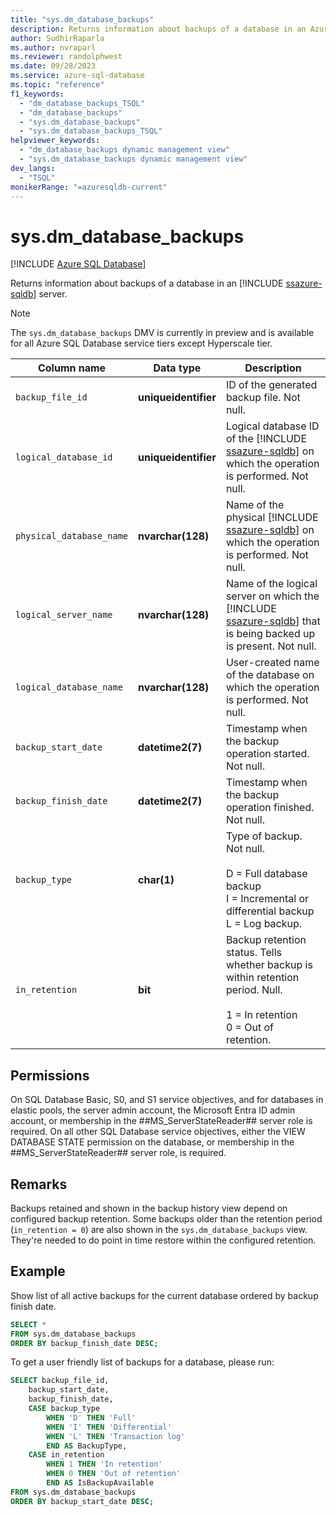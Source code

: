 ```yaml
---
title: "sys.dm_database_backups"
description: Returns information about backups of a database in an Azure SQL Database server.
author: SudhirRaparla
ms.author: nvraparl
ms.reviewer: randolphwest
ms.date: 09/28/2023
ms.service: azure-sql-database
ms.topic: "reference"
f1_keywords:
  - "dm_database_backups_TSQL"
  - "dm_database_backups"
  - "sys.dm_database_backups"
  - "sys.dm_database_backups_TSQL"
helpviewer_keywords:
  - "dm_database_backups dynamic management view"
  - "sys.dm_database_backups dynamic management view"
dev_langs:
  - "TSQL"
monikerRange: "=azuresqldb-current"
---
```

# sys.dm_database_backups

[!INCLUDE [Azure SQL Database](../../includes/applies-to-version/asdb.md)]

Returns information about backups of a database in an [!INCLUDE [ssazure-sqldb](../../includes/ssazure-sqldb.md)] server.

> [!NOTE]  
> The `sys.dm_database_backups` DMV is currently in preview and is available for all Azure SQL Database service tiers except Hyperscale tier.

| Column name | Data type | Description |
| --- | --- | --- |
| `backup_file_id` | **uniqueidentifier** | ID of the generated backup file. Not null. |
| `logical_database_id` | **uniqueidentifier** | Logical database ID of the [!INCLUDE [ssazure-sqldb](../../includes/ssazure-sqldb.md)] on which the operation is performed. Not null. |
| `physical_database_name` | **nvarchar(128)** | Name of the physical [!INCLUDE [ssazure-sqldb](../../includes/ssazure-sqldb.md)] on which the operation is performed. Not null. |
| `logical_server_name` | **nvarchar(128)** | Name of the logical server on which the [!INCLUDE [ssazure-sqldb](../../includes/ssazure-sqldb.md)] that is being backed up is present. Not null. |
| `logical_database_name` | **nvarchar(128)** | User-created name of the database on which the operation is performed. Not null. |
| `backup_start_date` | **datetime2(7)** | Timestamp when the backup operation started. Not null. |
| `backup_finish_date` | **datetime2(7)** | Timestamp when the backup operation finished. Not null. |
| `backup_type` | **char(1)** | Type of backup. Not null.<br /><br />D = Full database backup<br />I = Incremental or differential backup<br />L = Log backup. |
| `in_retention` | **bit** | Backup retention status. Tells whether backup is within retention period. Null.<br /><br />1 = In retention<br />0 = Out of retention. |

## Permissions

On SQL Database Basic, S0, and S1 service objectives, and for databases in elastic pools, the server admin account, the Microsoft Entra ID admin account, or membership in the ##MS_ServerStateReader## server role is required. On all other SQL Database service objectives, either the VIEW DATABASE STATE permission on the database, or membership in the ##MS_ServerStateReader## server role, is required.

## Remarks

Backups retained and shown in the backup history view depend on configured backup retention. Some backups older than the retention period (`in_retention = 0`) are also shown in the `sys.dm_database_backups` view. They're needed to do point in time restore within the configured retention.

## Example

Show list of all active backups for the current database ordered by backup finish date.

```sql
SELECT *
FROM sys.dm_database_backups
ORDER BY backup_finish_date DESC;
```

To get a user friendly list of backups for a database, please run:

```sql
SELECT backup_file_id, 
    backup_start_date,
    backup_finish_date,
    CASE backup_type
        WHEN 'D' THEN 'Full'
        WHEN 'I' THEN 'Differential'
        WHEN 'L' THEN 'Transaction log'
        END AS BackupType,
    CASE in_retention
        WHEN 1 THEN 'In retention'
        WHEN 0 THEN 'Out of retention'
        END AS IsBackupAvailable
FROM sys.dm_database_backups
ORDER BY backup_start_date DESC;
```
